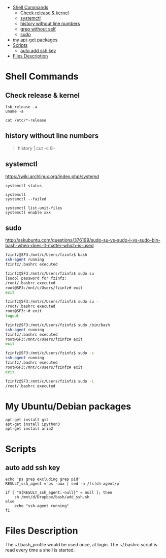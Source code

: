 <!-- TOC -->

- [Shell Commands](#shell-commands)
	- [Check release & kernel](#check-release-kernel)
	- [systemctl](#systemctl)
	- [history without line numbers](#history-without-line-numbers)
	- [grep without self](#grep-without-self)
	- [sudo](#sudo)
- [my apt-get packages](#my-apt-get-packages)
- [Scripts](#scripts)
	- [auto add ssh key](#auto-add-ssh-key)
- [Files Description](#files-description)

<!-- /TOC -->

# Shell Commands
## Check release & kernel
```
lsb_release -a
uname -a

cat /etc/*-release
```
## history without line numbers
> history | cut -c 8-

## systemctl
https://wiki.archlinux.org/index.php/systemd

```
systemctl status

systemctl
systemctl --failed

systemctl list-unit-files
systemctl enable xxx
```


## sudo 
http://askubuntu.com/questions/376199/sudo-su-vs-sudo-i-vs-sudo-bin-bash-when-does-it-matter-which-is-used
```bash
fzinfz@SF3:/mnt/c/Users/fzinfz$ bash
ssh-agent running
fzinfz/.bashrc executed

fzinfz@SF3:/mnt/c/Users/fzinfz$ sudo su
[sudo] password for fzinfz:
/root/.bashrc executed
root@SF3:/mnt/c/Users/fzinfz# exit
exit

fzinfz@SF3:/mnt/c/Users/fzinfz$ sudo su -
/root/.bashrc executed
root@SF3:~# exit
logout

fzinfz@SF3:/mnt/c/Users/fzinfz$ sudo /bin/bash
ssh-agent running
fzinfz/.bashrc executed
root@SF3:/mnt/c/Users/fzinfz# exit
exit

fzinfz@SF3:/mnt/c/Users/fzinfz$ sudo -s
ssh-agent running
fzinfz/.bashrc executed
root@SF3:/mnt/c/Users/fzinfz# exit
exit

fzinfz@SF3:/mnt/c/Users/fzinfz$ sudo -i
/root/.bashrc executed
```

# My Ubuntu/Debian packages
```
apt-get install git
apt-get install ipython3
apt-get install aria2
```

# Scripts
## auto add ssh key
```shell
echo 'ps grep excluding grep pid'
RESULT_ssh_agent =`ps -aux | sed -n /[s]sh-agent/p`

if [ "${RESULT_ssh_agent:-null}" = null ]; then
    sh /mnt/d/Dropbox/bash/add_ssh.sh
else
    echo "ssh-agent running"
fi
```

# Files Description
The ~/.bash_profile would be used once, at login.
The ~/.bashrc script is read every time a shell is started.